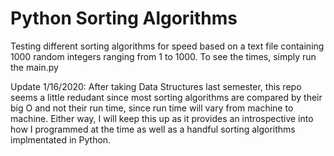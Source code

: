 # Python Sorting Algorithms
Testing different sorting algorithms for speed based on a text file containing 1000 random integers ranging from 1 to 1000. To see the times, simply run the main.py

Update 1/16/2020: After taking Data Structures last semester, this repo seems a little redudant since most sorting algorithms are compared by their big O and not their run time, since run time will vary from machine to machine. Either way, I will keep this up as it provides an introspective into how I programmed at the time as well as a handful sorting algorithms implmentated in Python.
